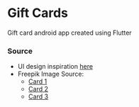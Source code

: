 # Gift Cards
Gift card android app created using Flutter

### Source
- UI design inspiration [here](https://dribbble.com/shots/18466250-Floret-Flower-Shopping-App-UI-Design)
- Freepik Image Source: 
  - [Card 1](https://www.freepik.com/author/pikisuperstar)
  - [Card 2](https://www.freepik.com/author/freepik)
  - [Card 3](https://www.freepik.com/author/rawpixel-com)